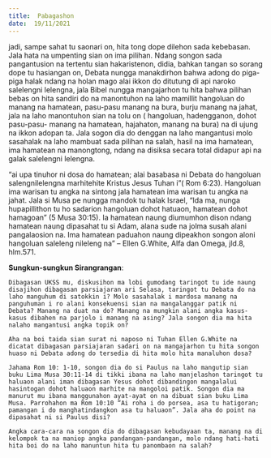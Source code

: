 ```yaml
---
title:  Pabagashon
date:  19/11/2021
---
```


jadi, sampe sahat tu saonari on, hita tong dope dilehon sada kebebasan. Jala hata na umpenting sian on ima pilihan. Ndang songon sada pangantusion na tertentu sian hakaristenon, didia, bahkan tangan so sorang dope tu hasiangan on, Debata nungga manakdirhon bahwa adong do piga-piga halak ndang na holan mago alai ikkon do ditutung di api naroko salelengni lelengna, jala Bibel nungga mangajarhon tu hita bahwa pilihan bebas on hita sandiri do na manontuhon na laho mamillit hangoluan do manang na hamatean, pasu-pasu manang na bura, burju manang na jahat, jala na laho manontuhon sian na tolu on ( hangoluan, hadengganon, dohot pasu-pasu- manang na hamatean, hajahaton, manang na bura) na di ujung na ikkon adopan ta. Jala sogon dia do denggan na laho mangantusi molo sasahalak na laho mambuat sada pilihan na salah, hasil na ima hamatean, ima hamatean na manongtong, ndang na disiksa secara total didapur api na galak salelengni lelengna.

“ai upa tinuhor ni dosa do hamatean; alai basabasa ni Debata do hangoluan salengnilelengna marhitehite Kristus Jesus Tuhan i”( Rom 6:23). Hangoluan ima warisan tu angka na sintong jala hamatean ima warisan tu angka na jahat. Jala si Musa pe nungga mandok tu halak Israel, “Ida ma, nunga hupapillithon tu ho sadarion hangoluan dohot hatuaon, hamatean dohot hamagoan” (5 Musa 30:15). Ia hamatean naung diumumhon dison ndang hamatean naung dipasahat tu si Adam, alana sude na jolma susah alani pangalaosion na. Ima hamatean paduahon naung dipeakhon songon aloni hangoluan saleleng nileleng na” – Ellen G.White, Alfa dan Omega, jld.8, hlm.571.

**Sungkun-sungkun Sirangrangan**:

`Dibagasan UKSS mu, diskusihon ma lobi gumodang taringot tu ide naung disajihon dibagasan parsiajaran ari Selasa, taringot tu Debata do na laho manguhum di satokkin i? Molo sasahalak i mardosa manang na panguhuman i ro alani konsekuensi sian na mangalanggar patik ni Debata? Manang na duat na do? Manang na mungkin alani angka kasus-kasus dibahen na parjolo i manang na asing? Jala songon dia ma hita nalaho mangantusi angka topik on?`

`Aha na boi taida sian surat ni naposo ni Tuhan Ellen G.White na dicatat dibagasan parsiajaran sadari on na mangajarhon tu hita songon huaso ni Debata adong do tersedia di hita molo hita manaluhon dosa?`

`Jahama Rom 10: 1-10, songon dia do si Paulus na laho mangutip sian buku Lima Musa 30:11-14 di tikki ibana na laho manjelashon taringot tu haluaon alani iman dibagasan Yesus dohot dibandingon mangalalui hasintogan dohot haluaon marhite na mangoloi patik. Songon dia ma manurut mu ibana manggunahon ayat-ayat on na dibuat sian buku Lima Musa. Parrohahon ma Rom 10:10 “Ai roha i do porsea, asa tu hatigoran; pamangan i do manghatindangkon asa tu haluaon”. Jala aha do point na dipasahat ni si Paulus disi?`

`Angka cara-cara na songon dia do dibagasan kebudayaan ta, manang na di kelompok ta na maniop angka pandangan-pandangan, molo ndang hati-hati hita boi do na laho manuntun hita tu panombaon na salah?`
